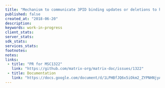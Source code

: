 ```yaml
---
title: "Mechanism to communicate 3PID binding updates or deletions to homeservers"
published: false
created_at: "2018-06-20"
description:
keywords: work-in-progress
client_stats:
server_stats:
sdk_stats:
services_stats:
footnotes:
notes:
links:
 - title: "PR for MSC1322"
   link: "https://github.com/matrix-org/matrix-doc/issues/1322"
 - title: Documentation
   link: "https://docs.google.com/document/d/1LPHBfJQ6x5iOkm2_ZYPNHNjyAzJ4hWNdOGcPGpnEb14"
---
```

